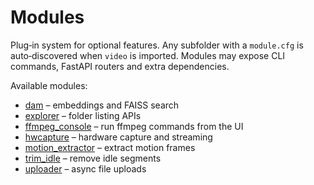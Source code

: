# Modules

Plug‑in system for optional features.  Any subfolder with a `module.cfg` is auto‑discovered when `video` is imported.  Modules may expose CLI commands, FastAPI routers and extra dependencies.

Available modules:

- [dam](dam/README.md) – embeddings and FAISS search
- [explorer](explorer/README.md) – folder listing APIs
- [ffmpeg_console](ffmpeg_console/README.md) – run ffmpeg commands from the UI
- [hwcapture](hwcapture/README.md) – hardware capture and streaming
- [motion_extractor](motion_extractor/README.md) – extract motion frames
- [trim_idle](trim_idle/README.md) – remove idle segments
- [uploader](uploader/README.md) – async file uploads

